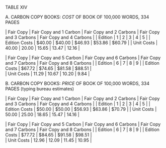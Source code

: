 TABLE XIV 

A. CARBON COPY BOOKS: *COST* OF BOOK OF 100,000 WORDS, 334 PAGES

| Fair Copy | Fair Copy and 1 Carbon  | Fair Copy and 2 Carbons | Fair Copy and 3 Carbons | Fair Copy and 4 Carbons | 
| Edition | 1 | 2 | 3 | 4 | 5 | 
| Edition Costs | $40.00 | $40.00 | $46.93 | $53.86 | $60.79 | 
| Unit Costs | 40.00 | 20.00 | 15.65 | 13.47 | 12.16 | 

| Fair Copy | Fair Copy and 5 Carbon  | Fair Copy and 6 Carbons | Fair Copy and 7 Carbons | Fair Copy and 8 Carbons | 
| Edition | 6 | 7 | 8 | 9 | 
| Edition Costs | $67.72 | $74.65 | $81.58 | $88.51 |  
| Unit Costs | 11.29 | 10.67 | 10.20 | 9.84 |

B. CARBON COPY BOOKS: *PRICE* OF BOOK OF 100,000 WORDS, 334 PAGES 
(typing bureau estimates) 

| Fair Copy | Fair Copy and 1 Carbon  | Fair Copy and 2 Carbons | Fair Copy and 3 Carbons | Fair Copy and 4 Carbons | 
| Edition | 1 | 2 | 3 | 4 | 5 | 
| Edition Costs | $50.00 | $50.00 | $56.93 | $63.86 | $70.79 | 
| Unit Costs | 50.00 | 25.00 | 18.65 | 15.47 | 14.16 | 

| Fair Copy | Fair Copy and 5 Carbon  | Fair Copy and 6 Carbons | Fair Copy and 7 Carbons | Fair Copy and 8 Carbons | 
| Edition | 6 | 7 | 8 | 9 | 
| Edition Costs | $77.72 | $84.65 | $91.58 | $98.51 |  
| Unit Costs | 12.96 | 12.09 | 11.45 | 10.95 |
